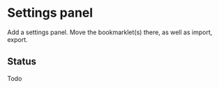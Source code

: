 # Settings panel

Add a settings panel. Move the bookmarklet(s)
there, as well as import, export.

## Status

Todo